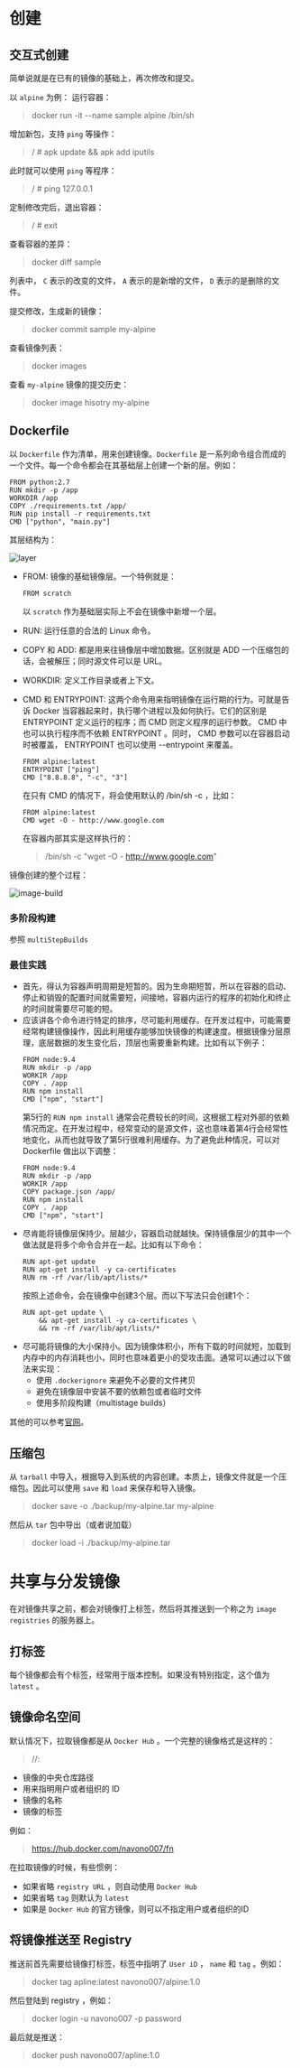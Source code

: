 # 创建

## 交互式创建
简单说就是在已有的镜像的基础上，再次修改和提交。

以 `alpine` 为例：
运行容器：
> docker run -it --name sample alpine /bin/sh

增加新包，支持 `ping` 等操作：
> / # apk update && apk add iputils

此时就可以使用 `ping` 等程序：
> / # ping 127.0.0.1

定制修改完后，退出容器：
> / # exit

查看容器的差异：
> docker diff sample

列表中， `C` 表示的改变的文件， `A` 表示的是新增的文件， `D` 表示的是删除的文件。

提交修改，生成新的镜像：
> docker commit sample my-alpine

查看镜像列表：
> docker images

查看 `my-alpine` 镜像的提交历史：
> docker image hisotry my-alpine

## Dockerfile
以 `Dockerfile` 作为清单，用来创建镜像。`Dockerfile` 是一系列命令组合而成的一个文件。每一个命令都会在其基础层上创建一个新的层。例如：
```
FROM python:2.7
RUN mkdir -p /app
WORKDIR /app
COPY ./requirements.txt /app/
RUN pip install -r requirements.txt
CMD ["python", "main.py"]
```

其层结构为：

![layer](./resources/docker-layer.PNG)


- FROM: 镜像的基础镜像层。一个特例就是：
    ```
    FROM scratch
    ```

    以 `scratch` 作为基础层实际上不会在镜像中新增一个层。

- RUN: 运行任意的合法的 Linux 命令。
- COPY 和 ADD: 都是用来往镜像层中增加数据。区别就是 ADD 一个压缩包的话，会被解压；同时源文件可以是 URL。
- WORKDIR: 定义工作目录或者上下文。
- CMD 和 ENTRYPOINT: 这两个命令用来指明镜像在运行期的行为。可就是告诉 Docker 当容器起来时，执行哪个进程以及如何执行。它们的区别是 ENTRYPOINT 定义运行的程序；而 CMD 则定义程序的运行参数。 CMD 中也可以执行程序而不依赖 ENTRYPOINT 。同时， CMD 参数可以在容器启动时被覆盖， ENTRYPOINT 也可以使用 --entrypoint 来覆盖。
    ```
    FROM alpine:latest
    ENTRYPOINT ["ping"]
    CMD ["8.8.8.8", "-c", "3"]
    ```
    在只有 CMD 的情况下，将会使用默认的  /bin/sh -c ，比如：
    ```
    FROM alpine:latest
    CMD wget -O - http://www.google.com
    ```
    在容器内部其实是这样执行的：

    > /bin/sh -c "wget -O - http://www.google.com"

镜像创建的整个过程：

![image-build](./resources/image-build-process.PNG)

### 多阶段构建
参照 `multiStepBuilds`

### 最佳实践
- 首先，得认为容器声明周期是短暂的。因为生命期短暂，所以在容器的启动、停止和销毁的配置时间就需要短，间接地，容器内运行的程序的初始化和终止的时间就需要尽可能的短。
- 应该讲各个命令进行特定的排序，尽可能利用缓存。在开发过程中，可能需要经常构建镜像操作，因此利用缓存能够加快镜像的构建速度。根据镜像分层原理，底层数据的发生变化后，顶层也需要重新构建。比如有以下例子：
    ```
    FROM node:9.4
    RUN mkdir -p /app
    WORKIR /app
    COPY . /app
    RUN npm install
    CMD ["npm", "start"]
    ```
    第5行的 `RUN npm install` 通常会花费较长的时间，这根据工程对外部的依赖情况而定。在开发过程中，经常变动的是源文件，这也意味着第4行会经常性地变化，从而也就导致了第5行很难利用缓存。为了避免此种情况，可以对 Dockerfile 做出以下调整：
    ```
    FROM node:9.4
    RUN mkdir -p /app
    WORKIR /app
    COPY package.json /app/
    RUN npm install
    COPY . /app
    CMD ["npm", "start"]
    ```
- 尽肯能将镜像层保持少。层越少，容器启动就越快。保持镜像层少的其中一个做法就是将多个命令合并在一起。比如有以下命令：
    ```
    RUN apt-get update
    RUN apt-get install -y ca-certificates
    RUN rm -rf /var/lib/apt/lists/*
    ```
    按照上述命令，会在镜像中创建3个层。而以下写法只会创建1个：
    ```
    RUN apt-get update \
        && apt-get install -y ca-certificates \
        && rm -rf /var/lib/apt/lists/*
    ```
- 尽可能将镜像的大小保持小。因为镜像体积小，所有下载的时间就短，加载到内存中的内存消耗也小，同时也意味着更小的受攻击面。通常可以通过以下做法来实现：
    - 使用 `.dockerignore` 来避免不必要的文件拷贝
    - 避免在镜像层中安装不要的依赖包或者临时文件
    - 使用多阶段构建（multistage builds）

其他的可以参考[官网](https://docs.docker.com/develop/develop-images/dockerfile_best-practices/)。
## 压缩包

从 `tarball` 中导入，根据导入到系统的内容创建。本质上，镜像文件就是一个压缩包。因此可以使用 `save` 和 `load` 来保存和导入镜像。
> docker save -o ./backup/my-alpine.tar my-alpine

然后从 `tar` 包中导出（或者说加载）
> docker load -i ./backup/my-alpine.tar



# 共享与分发镜像

在对镜像共享之前，都会对镜像打上标签，然后将其推送到一个称之为 `image registries` 的服务器上。

## 打标签
每个镜像都会有个标签，经常用于版本控制。如果没有特别指定，这个值为 `latest` 。

## 镜像命名空间
默认情况下，拉取镜像都是从 `Docker Hub` 。一个完整的镜像格式是这样的：

> <registry URL>/<User or Org>/<name>:<tag>

- <registry URL> 镜像的中央仓库路径
- <User or Org> 用来指明用户或者组织的 ID
- <name> 镜像的名称
- <tag> 镜像的标签

例如：
> https://hub.docker.com/navono007/fn

在拉取镜像的时候，有些惯例：
- 如果省略 `registry URL` ，则自动使用 `Docker Hub`
- 如果省略 `tag` 则默认为 `latest`
- 如果是 `Docker Hub` 的官方镜像，则可以不指定用户或者组织的ID

## 将镜像推送至 Registry
推送前首先需要给镜像打标签，标签中指明了 `User iD` ， `name` 和 `tag` 。例如：
> docker tag apline:latest navono007/alpine:1.0

然后登陆到 registry ，例如：
> docker login -u navono007 -p password

最后就是推送：
> docker push navono007/apline:1.0
